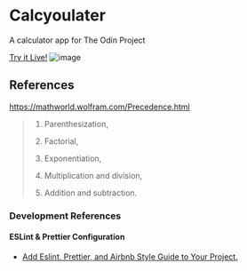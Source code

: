 # Calcyoulater

A calculator app for The Odin Project

[Try it Live!](https://calcyoulater.vercel.app/)
![image](https://user-images.githubusercontent.com/76430758/178508858-f5e76d88-1db8-4b87-890e-3804863b1757.png)

<!-- [![image](https://user-images.githubusercontent.com/76430758/178101591-eaaed8c7-afd1-4624-ae08-b2833867c33f.png)](https://calcyoulater.vercel.app/) -->



## References

<https://mathworld.wolfram.com/Precedence.html>

> 1. Parenthesization,
>
> 2. Factorial,
>
> 3. Exponentiation,
>
> 4. Multiplication and division,
>
> 5. Addition and subtraction.

### Development References

#### ESLint & Prettier Configuration

- [Add Eslint, Prettier, and Airbnb Style Guide to Your Project.](https://dev.to/saurabhggc/add-eslint-prettier-and-airbnb-to-your-project-3mo8)
